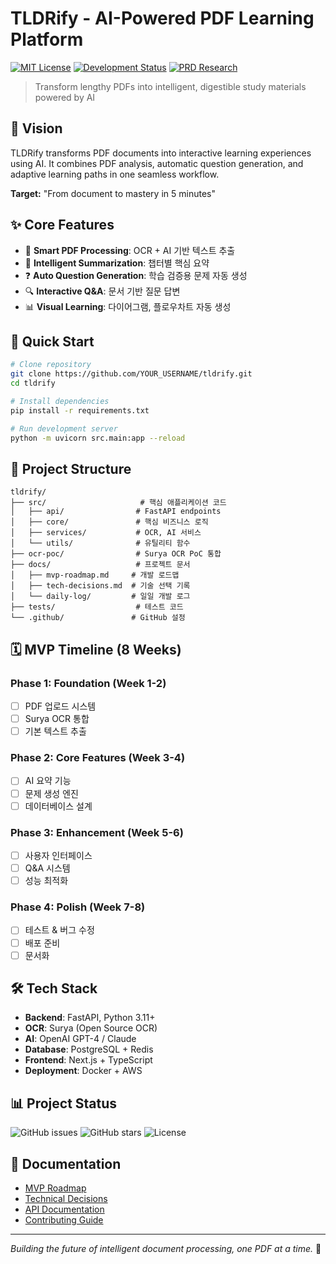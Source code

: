 # TLDRify - AI-Powered PDF Learning Platform

[![MIT License](https://img.shields.io/badge/License-MIT-green.svg)](https://choosealicense.com/licenses/mit/)
[![Development Status](https://img.shields.io/badge/Status-Pre--Alpha-orange.svg)]()
[![PRD Research](https://img.shields.io/badge/PRD-Research%20Complete-blue.svg)](docs/research/prd-research-report.md)

> Transform lengthy PDFs into intelligent, digestible study materials powered by AI

## 🎯 Vision
TLDRify transforms PDF documents into interactive learning experiences using AI. It combines PDF analysis, automatic question generation, and adaptive learning paths in one seamless workflow.

**Target:** "From document to mastery in 5 minutes"

## ✨ Core Features
- 📄 **Smart PDF Processing**: OCR + AI 기반 텍스트 추출
- 🎯 **Intelligent Summarization**: 챕터별 핵심 요약
- ❓ **Auto Question Generation**: 학습 검증용 문제 자동 생성
- 🔍 **Interactive Q&A**: 문서 기반 질문 답변
- 📊 **Visual Learning**: 다이어그램, 플로우차트 자동 생성

## 🚀 Quick Start

```bash
# Clone repository
git clone https://github.com/YOUR_USERNAME/tldrify.git
cd tldrify

# Install dependencies
pip install -r requirements.txt

# Run development server
python -m uvicorn src.main:app --reload
```

## 📁 Project Structure
```
tldrify/
├── src/                     # 핵심 애플리케이션 코드
│   ├── api/                # FastAPI endpoints
│   ├── core/               # 핵심 비즈니스 로직
│   ├── services/           # OCR, AI 서비스
│   └── utils/              # 유틸리티 함수
├── ocr-poc/                # Surya OCR PoC 통합
├── docs/                   # 프로젝트 문서
│   ├── mvp-roadmap.md     # 개발 로드맵
│   ├── tech-decisions.md  # 기술 선택 기록
│   └── daily-log/         # 일일 개발 로그
├── tests/                  # 테스트 코드
└── .github/               # GitHub 설정
```

## 🗓️ MVP Timeline (8 Weeks)

### Phase 1: Foundation (Week 1-2)
- [ ] PDF 업로드 시스템
- [ ] Surya OCR 통합
- [ ] 기본 텍스트 추출

### Phase 2: Core Features (Week 3-4)
- [ ] AI 요약 기능
- [ ] 문제 생성 엔진
- [ ] 데이터베이스 설계

### Phase 3: Enhancement (Week 5-6)
- [ ] 사용자 인터페이스
- [ ] Q&A 시스템
- [ ] 성능 최적화

### Phase 4: Polish (Week 7-8)
- [ ] 테스트 & 버그 수정
- [ ] 배포 준비
- [ ] 문서화

## 🛠️ Tech Stack
- **Backend**: FastAPI, Python 3.11+
- **OCR**: Surya (Open Source OCR)
- **AI**: OpenAI GPT-4 / Claude
- **Database**: PostgreSQL + Redis
- **Frontend**: Next.js + TypeScript
- **Deployment**: Docker + AWS

## 📊 Project Status
![GitHub issues](https://img.shields.io/github/issues/YOUR_USERNAME/tldrify)
![GitHub stars](https://img.shields.io/github/stars/YOUR_USERNAME/tldrify)
![License](https://img.shields.io/badge/license-MIT-blue.svg)

## 📖 Documentation
- [MVP Roadmap](docs/mvp-roadmap.md)
- [Technical Decisions](docs/tech-decisions.md)
- [API Documentation](docs/api.md)
- [Contributing Guide](CONTRIBUTING.md)


---
*Building the future of intelligent document processing, one PDF at a time.* 🚀